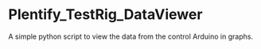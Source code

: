 # Plentify_TestRig_DataViewer
 A simple python script to view the data from the control Arduino in graphs.
